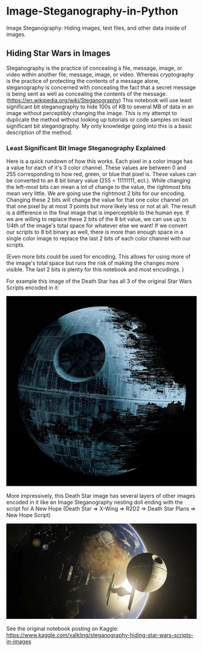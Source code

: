 # Image-Steganography-in-Python

Image Steganography: Hiding images, text files, and other data inside of images.

## Hiding Star Wars in Images

Steganography is the practice of concealing a file, message, image, or video within another file, message, image, or video. Whereas cryptography is the practice of protecting the contents of a message alone, steganography is concerned with concealing the fact that a secret message is being sent as well as concealing the contents of the message. (https://en.wikipedia.org/wiki/Steganography) This notebook will use least significant bit steganography to hide 100s of KB to several MB of data in an image without perceptibly changing the image. This is my attempt to duplicate the method without looking up tutorials or code samples on least significant bit steganography. My only knowledge going into this is a basic description of the method.

### Least Significant Bit Image Steganography Explained

Here is a quick rundown of how this works. Each pixel in a color image has a value for each of it's 3 color channel. These values are between 0 and 255 corresponding to how red, green, or blue that pixel is. These values can be converted to an 8 bit binary value (255 = 11111111, ect.). While changing the left-most bits can mean a lot of change to the value, the rightmost bits mean very little. We are going use the rightmost 2 bits for our encoding. Changing these 2 bits will change the value for that one color channel on that one pixel by at most 3 points but more likely less or not at all. The result is a difference in the final image that is imperceptible to the human eye. If we are willing to replace these 2 bits of the 8 bit value, we can use up to 1/4th of the image's total space for whatever else we want! If we convert our scripts to 8 bit binary as well, there is more than enough space in a single color image to replace the last 2 bits of each color channel with our scripts.

(Even more bits could be used for encoding. This allows for using more of the image's total space but runs the risk of making the changes more visible. The last 2 bits is plenty for this notebook and most encodings. )

For example this image of the Death Star has all 3 of the original Star Wars Scripts encoded in it:

![alt text](https://github.com/PatrickBD/Image-Steganography-in-Python/blob/master/Death_Star_With_Scripts.jpg)

More impressively, this Death Star image has several layers of other images encoded in it like an Image Steganography nesting doll ending with the script for A New Hope (Death Star => X-Wing => R2D2 => Death Star Plans => New Hope Script)

![alt text](https://github.com/PatrickBD/Image-Steganography-in-Python/blob/master/Encoded_Death_Star_HD.jpg)




See the original notebook posting on Kaggle: https://www.kaggle.com/valkling/steganography-hiding-star-wars-scripts-in-images
